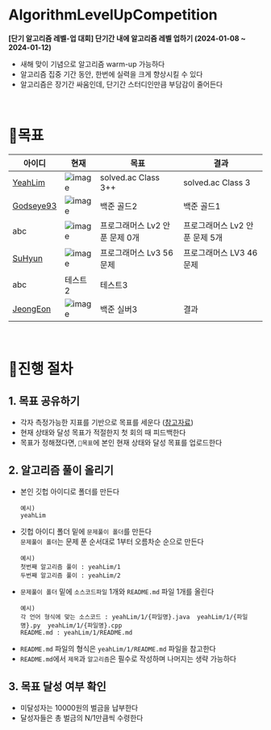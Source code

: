 # AlgorithmLevelUpCompetition
**[단기 알고리즘 레벨-업 대회] 단기간 내에 알고리즘 레벨 업하기 (2024-01-08 ~ 2024-01-12)**
- 새해 맞이 기념으로 알고리즘 warm-up 가능하다
- 알고리즘 집중 기간 동안, 한번에 실력을 크게 향상시킬 수 있다
- 알고리즘은 장기간 싸움인데, 단기간 스터디인만큼 부담감이 줄어든다

<br>

# 📌목표
|아이디|현재|목표|결과|
|------|---------|---|---|
|[YeahLim](https://github.com/YeahLim)|![image](https://github.com/YeahLim/AlgorithmLevelUpCompetition/assets/80014833/7b923f6d-6078-4109-bc19-db1ab25eb7bb)|solved.ac Class 3++|solved.ac Class 3
|[Godseye93](https://github.com/Godseye93)|![image](https://github.com/YeahLim/AlgorithmLevelUpCompetition/assets/80014833/42a0347b-1b0d-405e-8bea-92a3f012da26)|백준 골드2|백준 골드1
|abc|![image](https://github.com/YeahLim/AlgorithmLevelUpCompetition/assets/80014833/06cb75ad-d25e-40fd-adab-fb5867b1bc77)|프로그래머스 Lv2 안 푼 문제 0개|프로그래머스 Lv2 안 푼 문제 5개 
|[SuHyun](https://github.com/khnemu11)|![image](https://github.com/YeahLim/AlgorithmLevelUpCompetition/assets/37679352/6bf349b1-f1ab-4430-a79f-02c07d619585)|프로그래머스 Lv3 56문제|프로그래머스 LV3 46문제|
|abc|테스트2|테스트3|
|[JeongEon](https://github.com/JeongEon8)|![image](https://github.com/YeahLim/AlgorithmLevelUpCompetition/assets/113885866/548f14f1-91ac-4cef-bb5e-7b16b448a41b)|백준 실버3|결과|



<br>



# 📌진행 절차
## 1. 목표 공유하기
- 각자 측정가능한 지표를 기반으로 목표를 세운다 ([참고자료](https://namu.wiki/w/solved.ac))
- 현재 상태와 달성 목표가 적절한지 첫 회의 때 피드백한다
- 목표가 정해졌다면, `📌목표`에 본인 현재 상태와 달성 목표를 업로드한다

## 2. 알고리즘 풀이 올리기
- 본인 깃헙 아이디로 폴더를 만든다
  ```
  예시)
  yeahLim
  ```
- 깃헙 아이디 폴더 밑에 `문제풀이 폴더`를 만든다 <br>
  `문제풀이 폴더`는 문제 푼 순서대로 1부터 오름차순 순으로 만든다
  ```
  예시)
  첫번째 알고리즘 풀이 : yeahLim/1
  두번째 알고리즘 풀이 : yeahLim/2
  ```
- `문제풀이 폴더` 밑에 `소스코드파일` 1개와 `README.md` 파일 1개를 올린다
  ```
  예시)
  각 언어 형식에 맞는 소스코드 : yeahLim/1/{파일명}.java  yeahLim/1/{파일명}.py  yeahLim/1/{파일명}.cpp
  README.md : yeahLim/1/README.md
  ```
- `README.md` 파일의 형식은 `yeahLim/1/README.md` 파일을 참고한다
- `README.md`에서 `제목`과 `알고리즘`은 필수로 작성하며 나머지는 생략 가능하다

## 3. 목표 달성 여부 확인
- 미달성자는 10000원의 벌금을 납부한다
- 달성자들은 총 벌금의 N/1만큼씩 수령한다
